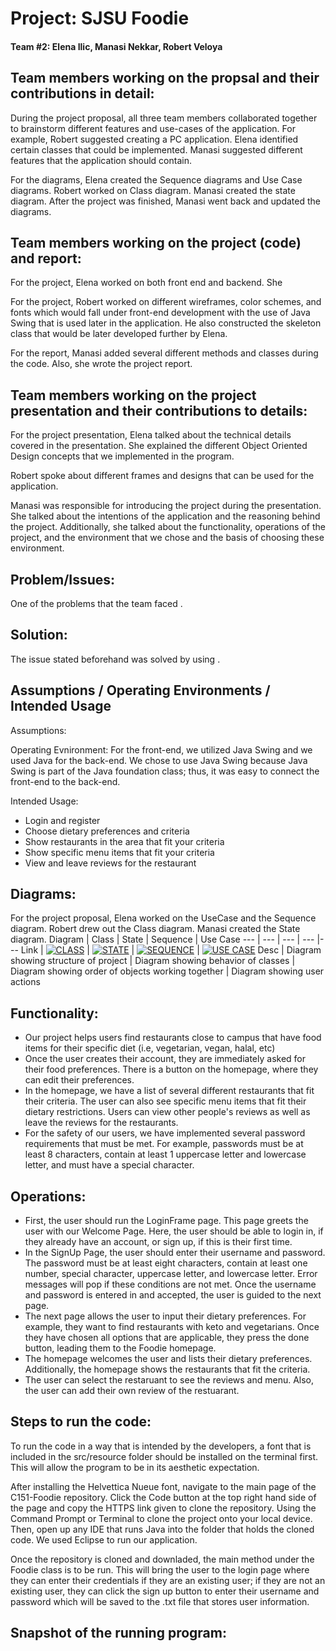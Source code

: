 # Project: SJSU Foodie
#### Team #2: Elena Ilic, Manasi Nekkar, Robert Veloya

## Team members working on the propsal and their contributions in detail:
During the project proposal, all three team members collaborated together to brainstorm different features and use-cases of the application. For example, Robert suggested creating a PC application. Elena identified certain classes that could be implemented. Manasi suggested different features that the application should contain. 

For the diagrams, Elena created the Sequence diagrams and Use Case diagrams.
Robert worked on Class diagram. 
Manasi created the state diagram. After the project was finished, Manasi went back and updated the diagrams. 

## Team members working on the project (code) and report:
For the project, Elena worked on both front end and backend. She 

For the project, Robert worked on different wireframes, color schemes, and fonts which would fall under front-end development with the use of Java Swing that is used later in the application. He also constructed the skeleton class that would be later developed further by Elena.

For the report, Manasi added several different methods and classes during the code. Also, she wrote the project report. 

## Team members working on the project presentation and their contributions to details:
For the project presentation, Elena talked about the technical details covered in the presentation. She explained the different Object Oriented Design concepts that we implemented in the program. 

Robert spoke about different frames and designs that can be used for the application.

Manasi was responsible for introducing the project during the presentation. She talked about the intentions of the application and the reasoning behind the project. Additionally, she talked about the functionality, operations of the project, and the environment that we chose and the basis of choosing these environment.

## Problem/Issues:
One of the problems that the team faced <Insert problem here>.

## Solution:
The issue stated beforehand was solved by using <Insert method used to resolve problem above>.

## Assumptions / Operating Environments / Intended Usage

Assumptions: 

Operating Evnironment: For the front-end, we utilized Java Swing and we used Java for the back-end. We chose to use Java Swing because Java Swing is part of the Java foundation class; thus, it was easy to connect the front-end to the back-end. 

Intended Usage: 
- Login and register
- Choose dietary preferences and criteria
- Show restaurants in the area that fit your criteria
- Show specific menu items that fit your criteria
- View and leave reviews for the restaurant

## Diagrams:
For the project proposal, Elena worked on the UseCase and the Sequence diagram. Robert drew out the  Class diagram. Manasi created the State diagram. 
Diagram | Class | State | Sequence | Use Case 
--- | --- | --- | --- |--- 
Link | [![CLASS](0.jpg)](https://github.com/eilici/CS151-Foodie/blob/c637d41d4c9bf9fc756d2b75fba097d0004e6880/diagrams/ClassDiagram_Foodie%20(2).jpg) | [![STATE](0.jpg)](https://github.com/eilici/CS151-Foodie/blob/c637d41d4c9bf9fc756d2b75fba097d0004e6880/diagrams/State%20Diagram%20Foodie.jpg) | [![SEQUENCE](0.jpg)](https://github.com/eilici/CS151-Foodie/blob/c637d41d4c9bf9fc756d2b75fba097d0004e6880/diagrams/Sequence_Foodie.drawio.png) | [![USE CASE](0.jpg)](https://github.com/eilici/CS151-Foodie/blob/c637d41d4c9bf9fc756d2b75fba097d0004e6880/diagrams/UseCase_Foodie.drawio.png)
Desc | Diagram showing structure of project | Diagram showing behavior of classes | Diagram showing order of objects working together | Diagram showing user actions

## Functionality:
- Our project helps users find restaurants close to campus that have food items for their specific diet (i.e, vegetarian, vegan, halal, etc)
- Once the user creates their account, they are immediately asked for their food preferences. There is a button on the homepage, where they can edit their preferences. 
- In the homepage, we have a list of several different restaurants that fit their criteria. The user can also see specific menu items that fit their dietary restrictions. Users can view other people's reviews as well as leave the reviews for the restaurants. 
- For the safety of our users, we have implemented several password requirements that must be met. For example, passwords must be at least 8 characters, contain at least 1 uppercase letter and lowercase letter, and must have a special character. <br />

## Operations: 
- First, the user should run the LoginFrame page. This page greets the user with our Welcome Page. Here, the user should be able to login in, if they already have an account, or sign up, if this is their first time. 
- In the SignUp Page, the user should enter their username and password. The password must be at least eight characters, contain at least one number, special character, uppercase letter, and lowercase letter. Error messages will pop if these conditions are not met. Once the username and password is entered in and accepted, the user is guided to the next page.
- The next page allows the user to input their dietary preferences. For example, they want to find restaurants with keto and vegetarians. Once they have chosen all options that are applicable, they press the done button, leading them to the Foodie homepage. 
- The homepage welcomes the user and lists their dietary preferences. Additionally, the homepage shows the restaurants that fit the criteria. 
- The user can select the restaruant to see the reviews and menu. Also, the user can add their own review of the restuarant.

## Steps to run the code:
To run the code in a way that is intended by the developers, a font that is included in the src/resource folder should be installed on the terminal first. This will allow the program to be in its aesthetic expectation.

After installing the Helvettica Nueue font, navigate to the main page of the C151-Foodie repository. Click the Code button at the top right hand side of the page and copy the HTTPS link given to clone the repository. Using the Command Prompt or Terminal to clone the project onto your local device. Then, open up any IDE that runs Java into the folder that holds the cloned code. We used Eclipse to run our application. 

Once the repository is cloned and downladed, the main method under the Foodie class is to be run. This will bring the user to the login page where they can enter their credentials if they are an existing user; if they are not an existing user, they can click the sign up button to enter their username and password which will be saved to the .txt file that stores user information.

## Snapshot of the running program:
